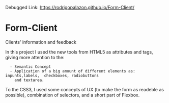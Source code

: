 Debugged Link: https://rodrigopalazon.github.io/Form-Client/

# Form-Client
Clients' information and feedback


In this project I used the new tools from HTML5 as attributes and tags, 
giving more attention to the:

      - Semantic Concept
      - Application of a big amount of different elements as: inpunts,labels,  checkboxes, radiobuttons 
        and textarea.

To the CSS3, I used some concepts of UX (to make the form as readeble as possible), combination of selectors, and a short part of Flexbox.
